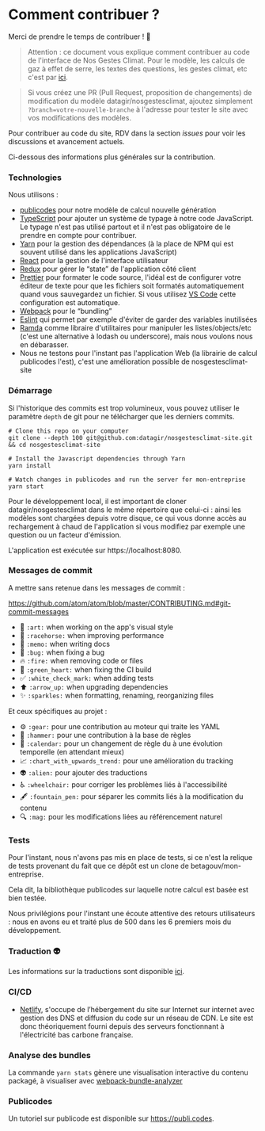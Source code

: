 # Comment contribuer ?

Merci de prendre le temps de contribuer ! 🎉

> Attention : ce document vous explique comment contribuer au code de l'interface de Nos Gestes Climat. Pour le modèle, les calculs de gaz à effet de serre, les textes des questions, les gestes climat, etc c'est par [ici](https://github.com/datagir/nosgestesclimat/blob/master/CONTRIBUTING.md).

> Si vous créez une PR (Pull Request, proposition de changements) de modification du modèle datagir/nosgestesclimat, ajoutez simplement `?branch=votre-nouvelle-branche` à l'adresse pour tester le site avec vos modifications des modèles.

Pour contribuer au code du site, RDV dans la section _issues_ pour voir les discussions et avancement actuels.

Ci-dessous des informations plus générales sur la contribution.

### Technologies

Nous utilisons :

-   [publicodes](https://publi.codes) pour notre modèle de calcul nouvelle génération
-   [TypeScript](https://www.typescriptlang.org) pour ajouter un système de typage à notre code JavaScript. Le typage n'est pas utilisé partout et il n'est pas obligatoire de le prendre en compte pour contribuer.
-   [Yarn](https://yarnpkg.com/fr) pour la gestion des dépendances (à la place de NPM qui est souvent utilisé dans les applications JavaScript)
-   [React](https://reactjs.org) pour la gestion de l'interface utilisateur
-   [Redux](https://redux.js.org) pour gérer le “state” de l'application côté client
-   [Prettier](https://prettier.io/) pour formater le code source, l'idéal est de configurer votre éditeur de texte pour que les fichiers soit formatés automatiquement quand vous sauvegardez un fichier. Si vous utilisez [VS Code](https://code.visualstudio.com/) cette configuration est automatique.
-   [Webpack](https://webpack.js.org) pour le “bundling”
-   [Eslint](http://eslint.org) qui permet par exemple d'éviter de garder des variables inutilisées
-   [Ramda](https://ramdajs.com) comme libraire d'utilitaires pour manipuler les listes/objects/etc (c'est une alternative à lodash ou underscore), mais nous voulons nous en débarasser.
-   Nous ne testons pour l'instant pas l'application Web (la librairie de calcul publicodes l'est), c'est une amélioration possible de nosgestesclimat-site

### Démarrage

Si l'historique des commits est trop volumineux, vous pouvez utiliser le paramètre `depth` de git pour ne télécharger que les derniers commits.

```
# Clone this repo on your computer
git clone --depth 100 git@github.com:datagir/nosgestesclimat-site.git && cd nosgestesclimat-site

# Install the Javascript dependencies through Yarn
yarn install

# Watch changes in publicodes and run the server for mon-entreprise
yarn start
```

Pour le développement local, il est important de cloner datagir/nosgestesclimat dans le même répertoire que celui-ci : ainsi les modèles sont chargées depuis votre disque, ce qui vous donne accès au rechargement à chaud de l'application si vous modifiez par exemple une question ou un facteur d'émission.

L'application est exécutée sur https://localhost:8080.

### Messages de commit

A mettre sans retenue dans les messages de commit :

https://github.com/atom/atom/blob/master/CONTRIBUTING.md#git-commit-messages

-   🎨 `:art:` when working on the app's visual style
-   🐎 `:racehorse:` when improving performance
-   📝 `:memo:` when writing docs
-   🐛 `:bug:` when fixing a bug
-   🔥 `:fire:` when removing code or files
-   💚 `:green_heart:` when fixing the CI build
-   ✅ `:white_check_mark:` when adding tests
-   ⬆️ `:arrow_up:` when upgrading dependencies
-   :sparkles: `:sparkles:` when formatting, renaming, reorganizing files

Et ceux spécifiques au projet :

-   :gear: `:gear:` pour une contribution au moteur qui traite les YAML
-   :hammer: `:hammer:` pour une contribution à la base de règles
-   :calendar: `:calendar:` pour un changement de règle du à une évolution temporelle (en attendant mieux)
-   :chart_with_upwards_trend: `:chart_with_upwards_trend:` pour une amélioration du tracking
-   :alien: `:alien:` pour ajouter des traductions
-   :wheelchair: `:wheelchair:` pour corriger les problèmes liés à l'accessibilité
-   :fountain_pen: `:fountain_pen:` pour séparer les commits liés à la modification du contenu
-   :mag: `:mag:` pour les modifications liées au référencement naturel

### Tests

Pour l'instant, nous n'avons pas mis en place de tests, si ce n'est la relique de tests provenant du fait que ce dépôt est un clone de betagouv/mon-entreprise.

Cela dit, la bibliothèque publicodes sur laquelle notre calcul est basée est bien testée.

Nous privilégions pour l'instant une écoute attentive des retours utilisateurs : nous en avons eu et traité plus de 500 dans les 6 premiers mois du développement.

### Traduction 👽

Les informations sur la traductions sont disponible [ici](./docs/translating.md).

### CI/CD

-   [Netlify](https://www.netlify.com/), s'occupe de l’hébergement du site sur Internet sur internet avec gestion des DNS et diffusion du code sur un réseau de CDN. Le site est donc théoriquement fourni depuis des serveurs fonctionnant à l'électricité bas carbone française.

### Analyse des bundles

La commande `yarn stats` gènere une visualisation interactive du contenu packagé, à visualiser avec [webpack-bundle-analyzer](https://github.com/webpack-contrib/webpack-bundle-analyzer)

### Publicodes

Un tutoriel sur publicode est disponible sur https://publi.codes.
